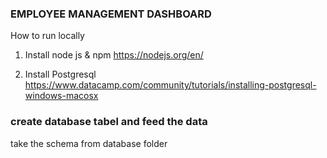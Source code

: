 ### EMPLOYEE MANAGEMENT DASHBOARD

How to run locally

1. Install node js & npm
https://nodejs.org/en/

2. Install Postgresql
https://www.datacamp.com/community/tutorials/installing-postgresql-windows-macosx

### create database tabel and feed the data
take the schema from database folder
